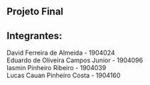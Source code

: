 ## Projeto Final

## Integrantes: 
David Ferreira de Almeida - 1904024  
Eduardo de Oliveira Campos Junior - 1904096  
Iasmin Pinheiro Ribeiro - 1904039  
Lucas Cauan Pinheiro Costa - 1904160  
